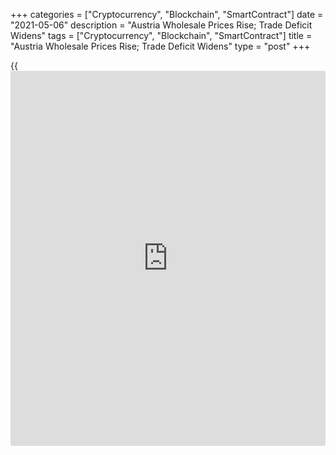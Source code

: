 +++
categories = ["Cryptocurrency", "Blockchain", "SmartContract"]
date = "2021-05-06"
description = "Austria Wholesale Prices Rise; Trade Deficit Widens"
tags = ["Cryptocurrency", "Blockchain", "SmartContract"]
title = "Austria Wholesale Prices Rise; Trade Deficit Widens"
type = "post"
+++

{{<iframe id="large-banner" src="https://www.bounty.group/#slide=27.0" width="100%" height="600" scrolling="no" style="border: 0px solid rgb(216, 221, 230); border-radius: 3px;">}}

Austria's wholesale prices rose for the third straight month in April,
and the trade deficit increased in February, data from the from
Statistics Austria showed on Thursday.

The wholesale price index grew 8.7 percent year-on-year in April,
following a 6.9 percent rise in March.

Prices for scraps and residual materials accelerated 105.4 percent
annually in April and those of rubber and plastics surged 59.9 percent.
Prices for other petroleum products grew 51.3 percent.

On a month-on-month basis, the wholesale prices increased 0.6 percent in
April, after a 1.6 percent rise in the prior month.

Data also showed that the trade deficit widened to EUR 316.747 million
in February from EUR 232.847 million in the same month last year.

Exports grew 3.1 percent annually in February and imports rose 3.7
percent.

Trade with EU nations resulted in a trade deficit of EUR 547.606 million
in February compared to EUR 466.838 million in the same month last year.

Another data from Statistics Austria showed that the an unadjusted
retail sales real grew a 23.0 percent yearly in March and rose a nominal
23.6 percent.

On a seasonally adjusted basis, retail sales fell 1.3 percent monthly in
March.

In the first quarter, retail sales volume rose a 1.5 percent yearly.

For comments and feedback [contact](https://www.playgroundfx.com/contact/): editorial@rtt[news](https://www.letsplayfx.com/blog/forex-news-website/).com

[Economic News][1]

 **What parts of the world are seeing the best (and worst) economic
performances lately? Click[here][2] to check out our [Econ Scorecard][2]
and find out! See up-to-the-moment [ranking](https://www.playgroundfx.com/blog/crypto-exchange-ranking/)s for the best and worst
performers in [GDP][3], [unemployment rate][4], [inflation][5] and much
more.**

   1. www.rtt[news](https://www.letsplayfx.com/blog/forex-news-website/).com/Content/EconomicNews.aspx
   2. www.rtt[news](https://www.letsplayfx.com/blog/forex-news-website/).com/economic-scorecard/world-rank/PPI/highest-performance.aspx
   3. www.rtt[news](https://www.letsplayfx.com/blog/forex-news-website/).com/economic-scorecard/world-rank/GDP/highest-performance.aspx
   4. www.rtt[news](https://www.letsplayfx.com/blog/forex-news-website/).com/economic-scorecard/world-rank/unemployment-rate/lowest-performance.aspx
   5. www.rtt[news](https://www.letsplayfx.com/blog/forex-news-website/).com/economic-scorecard/world-rank/CPI/highest-performance.aspx